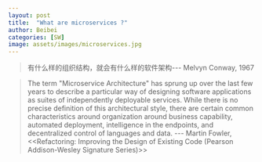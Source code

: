 ```yaml
---
layout: post
title:  "What are microservices ?"
author: Beibei
categories: [SW]
image: assets/images/microservices.jpg
---
```


> 有什么样的组织结构，就会有什么样的软件架构--- Melvyn Conway, 1967


> The term "Microservice Architecture" has sprung up over the last few years to describe a particular way of designing software applications as suites of independently deployable services. While there is no precise definition of this architectural style, there are certain common characteristics around organization around business capability, automated deployment, intelligence in the endpoints, and decentralized control of languages and data. --- Martin Fowler, <<Refactoring: Improving the Design of Existing Code (Pearson Addison-Wesley Signature Series)>>




